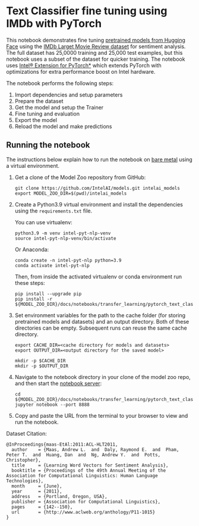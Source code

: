 # Text Classifier fine tuning using IMDb with PyTorch

This notebook demonstrates fine tuning [pretrained models from Hugging Face](https://huggingface.co/models)
using the [IMDb Larget Movie Review dataset](https://ai.stanford.edu/~amaas/data/sentiment/) for sentiment
analysis. The full dataset has 25,0000 training and 25,000 test examples, but this notebook uses a subset of
the dataset for quicker training. The notebook uses
[Intel® Extension for PyTorch*](https://github.com/intel/intel-extension-for-pytorch) which extends PyTorch
with optimizations for extra performance boost on Intel hardware.

The notebook performs the following steps:
1. Import dependencies and setup parameters
2. Prepare the dataset
3. Get the model and setup the Trainer
4. Fine tuning and evaluation
5. Export the model
6. Reload the model and make predictions

## Running the notebook

The instructions below explain how to run the notebook on [bare metal](#bare-metal) using a
virtual environment.

1. Get a clone of the Model Zoo repository from GitHub:
   ```
   git clone https://github.com/IntelAI/models.git intelai_models
   export MODEL_ZOO_DIR=$(pwd)/intelai_models
   ```
2. Create a Python3.9 virtual environment and install the dependencies using the `requirements.txt` file.
   
   You can use virtualenv:
   ```
   python3.9 -m venv intel-pyt-nlp-venv
   source intel-pyt-nlp-venv/bin/activate
   ```
   Or Anaconda:
   ```
   conda create -n intel-pyt-nlp python=3.9
   conda activate intel-pyt-nlp
   ```
   Then, from inside the activated virtualenv or conda environment run these steps:
   ```
   pip install --upgrade pip
   pip install -r ${MODEL_ZOO_DIR}/docs/notebooks/transfer_learning/pytorch_text_classification/requirements.txt
   ```
3. Set environment variables for the path to the cache folder (for storing pretrained
   models and datasets) and an output directory. Both of these directories can be empty. Subsequent
   runs can reuse the same cache directory.
   ```
   export CACHE_DIR=<cache directory for models and datasets>
   export OUTPUT_DIR=<output directory for the saved model>

   mkdir -p $CACHE_DIR
   mkdir -p $OUTPUT_DIR
   ```
4. Navigate to the notebook directory in your clone of the model zoo repo, and then start the
   [notebook server](https://jupyter.readthedocs.io/en/latest/running.html#starting-the-notebook-server):
   ```
   cd ${MODEL_ZOO_DIR}/docs/notebooks/transfer_learning/pytorch_text_classification
   jupyter notebook --port 8888
   ```
5. Copy and paste the URL from the terminal to your browser to view and run
   the notebook.
   
Dataset Citation:
```
@InProceedings{maas-EtAl:2011:ACL-HLT2011,
  author    = {Maas, Andrew L.  and  Daly, Raymond E.  and  Pham, Peter T.  and  Huang, Dan  and  Ng, Andrew Y.  and  Potts, Christopher},
  title     = {Learning Word Vectors for Sentiment Analysis},
  booktitle = {Proceedings of the 49th Annual Meeting of the Association for Computational Linguistics: Human Language Technologies},
  month     = {June},
  year      = {2011},
  address   = {Portland, Oregon, USA},
  publisher = {Association for Computational Linguistics},
  pages     = {142--150},
  url       = {http://www.aclweb.org/anthology/P11-1015}
}
```

